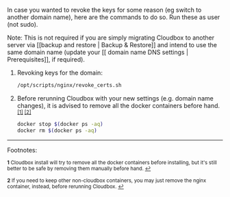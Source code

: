 In case you wanted to revoke the keys for some reason (eg switch to another domain name), here are the commands to do so. Run these as user (not sudo).

Note: This is not required if you are simply migrating Cloudbox to another server via [[backup and restore | Backup & Restore]] and intend to use the same domain name (update your [[ domain name DNS settings | Prerequisites]], if required).

1. Revoking keys for the domain:

   ```bash
   /opt/scripts/nginx/revoke_certs.sh
   ```

1. Before rerunning Cloudbox with your new settings (e.g. domain name changes), it is advised to remove all the docker containers before hand. <sup id="a1">[\[1\]](#f1) </sup><sup id="a2">[\[2\]](#f2)</sup>


   ```bash
   docker stop $(docker ps -aq)
   docker rm $(docker ps -aq)
   ```



***
Footnotes:

<sup><b id="f1">1</b> Cloudbox install will try to remove all the docker containers before installing, but it's still better to be safe by removing them manually before hand. [↩](#a1)</sup>

<sup><b id="f2">2</b> If you need to keep other non-cloudbox containers, you may just remove the nginx container, instead, before rerunning Cloudbox. [↩](#a2)</sup>